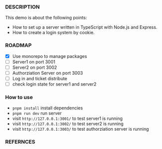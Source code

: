 ### DESCRIPTION
This demo is about the following points:

+ How to set up a server written in TypeScript with Node.js and Express.
+ How to create a login system by cookie.

### ROADMAP
- [x] Use monorepo to manage packages
- [ ] Server1 on port 3001
- [ ] Server2 on port 3002
- [ ] Authorziation Server on port 3003
- [ ] Log in and ticket distribute
- [ ] check login state for server1 and server2  

### How to use

+ `pnpm install` install dependencies
+ `pnpm run dev` run server
+ visit `http://127.0.0.1:3001/` to test server1 is running
+ visit `http://127.0.0.1:3002/` to test server2 is running
+ visit `http://127.0.0.1:3003/` to test authorziation server is running


### REFERNCES